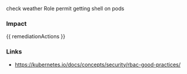 
check weather Role permit getting shell on pods

### Impact
<!-- Add Impact here -->

<!-- DO NOT CHANGE -->
{{ remediationActions }}

### Links
- https://kubernetes.io/docs/concepts/security/rbac-good-practices/


